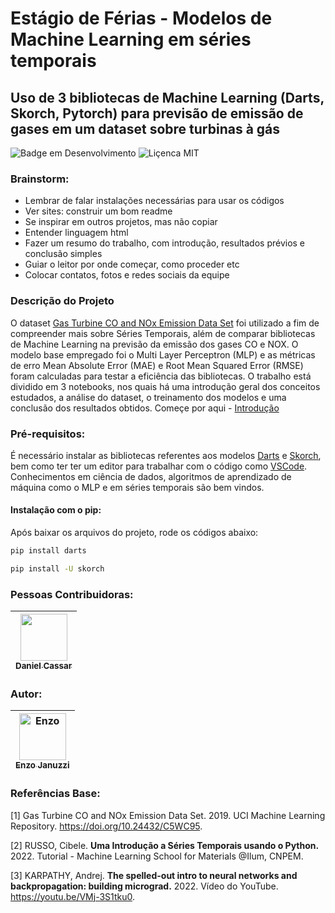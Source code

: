 # Estágio de Férias - Modelos de Machine Learning em séries temporais
## Uso de 3 bibliotecas de Machine Learning (Darts, Skorch, Pytorch) para previsão de emissão de gases em um dataset sobre turbinas à gás
![Badge em Desenvolvimento](http://img.shields.io/static/v1?label=STATUS&message=EM%20DESENVOLVIMENTO&color=GREEN&style=for-the-badge)
![Liçenca MIT](http://img.shields.io/static/v1?label=License&message=MIT&color=blue&style=for-the-badge)

### Brainstorm:
- Lembrar de falar instalações necessárias para usar os códigos
- Ver sites: construir um bom readme
- Se inspirar em outros projetos, mas não copiar
- Entender linguagem html
- Fazer um resumo do trabalho, com introdução, resultados prévios e conclusão simples
- Guiar o leitor por onde começar, como proceder etc
- Colocar contatos, fotos e redes sociais da equipe

### Descrição do Projeto
O dataset [Gas Turbine CO and NOx Emission Data Set](https://doi.org/10.24432/C5WC95) foi utilizado a fim de compreender mais sobre Séries Temporais, além de comparar bibliotecas de Machine Learning na previsão da emissão dos gases CO e NOX. O modelo base empregado foi o Multi Layer Perceptron (MLP) e as métricas de erro Mean Absolute Error (MAE) e Root Mean Squared Error (RMSE) foram calculadas para testar a eficiência das bibliotecas. O trabalho está dividido em 3 notebooks, nos quais há uma introdução geral dos conceitos estudados, a análise do dataset, o treinamento dos modelos e uma conclusão dos resultados obtidos. Começe por aqui - [Introdução](https://github.com/CassarGroup/Enzo-Januzzi---Redes-Neurais/Projeto/Introdução.ipynb)

### Pré-requisitos:
É necessário instalar as bibliotecas referentes aos modelos [Darts](https://unit8co.github.io/darts/index.html) e [Skorch](https://github.com/skorch-dev/skorch?tab=readme-ov-file), bem como ter ter um editor para trabalhar com o código como [VSCode](https://code.visualstudio.com/). Conhecimentos em ciência de dados, algoritmos de aprendizado de máquina como o MLP e em séries temporais são bem vindos.

#### Instalação com o pip:
Após baixar os arquivos do projeto, rode os códigos abaixo:
```bash
pip install darts

pip install -U skorch
```

### Pessoas Contribuidoras:
| [<img width=75 src="https://github.com/user-attachments/assets/6beafce6-ebe3-4696-8973-b439df68e3b8" ><br><sub>Daniel Cassar</sub>](https://github.com/drcassar) | 
| :---: |

### Autor:
| [<img width="75" alt="Enzo" src="https://github.com/user-attachments/assets/b0725864-0940-4d00-81cd-7eb514f78290" ><br><sub>Enzo Januzzi</sub>](https://github.com/EnzoJanuzzi) |
| :---: |

### Referências Base:
[1] Gas Turbine CO and NOx Emission Data Set. 2019. UCI Machine Learning Repository. https://doi.org/10.24432/C5WC95.

[2] RUSSO, Cibele. **Uma Introdução a Séries Temporais usando o Python.** 2022. Tutorial - Machine Learning School for Materials @Ilum, CNPEM.

[3] KARPATHY, Andrej. **The spelled-out intro to neural networks and backpropagation: building micrograd.** 2022. Vídeo do YouTube. https://youtu.be/VMj-3S1tku0.




